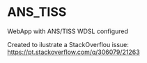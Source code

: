 # ANS_TISS
WebApp with ANS/TISS WDSL configured

Created to ilustrate a StackOverflou issue:
https://pt.stackoverflow.com/q/306079/21263
